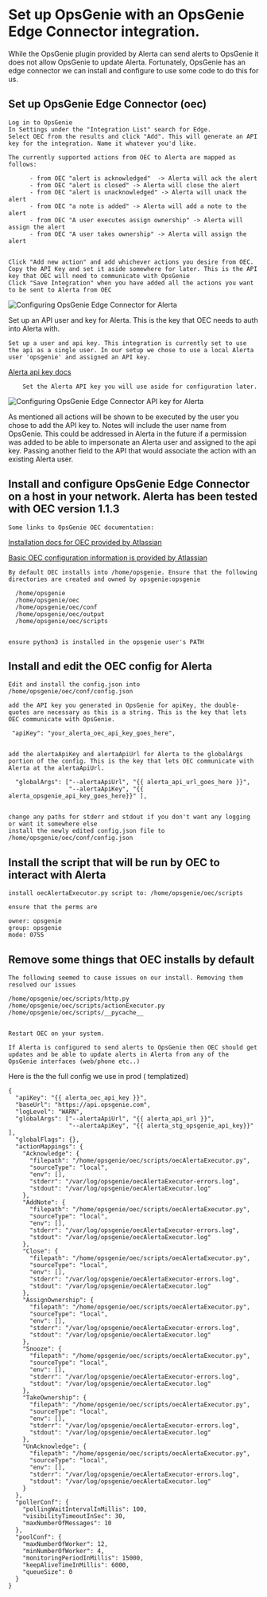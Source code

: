 Set up OpsGenie with an OpsGenie Edge Connector integration.
==================


While the OpsGenie plugin provided by Alerta can send alerts to OpsGenie it does not allow OpsGenie to update Alerta. 
Fortunately, OpsGenie has an edge connector we can install and configure to use some code to do this for us. 


Set up OpsGenie Edge Connector (oec) 
------------------

    Log in to OpsGenie
    In Settings under the "Integration List" search for Edge.
    Select OEC from the results and click "Add". This will generate an API key for the integration. Name it whatever you'd like.

    The currently supported actions from OEC to Alerta are mapped as follows:

          - from OEC "alert is acknowledged"  -> Alerta will ack the alert
          - from OEC "alert is closed" -> Alerta will close the alert
          - from OEC "alert is unacknowledged" -> Alerta will unack the alert  
          - from OEC "a note is added" -> Alerta will add a note to the alert  
          - from OEC "A user executes assign ownership" -> Alerta will assign the alert  
          - from OEC "A user takes ownership" -> Alerta will assign the alert   


    Click "Add new action" and add whichever actions you desire from OEC.
    Copy the API Key and set it aside somewhere for later. This is the API key that OEC will need to communicate with OpsGenie
    Click "Save Integration" when you have added all the actions you want to be sent to Alerta from OEC


![Configuring OpsGenie Edge Connector for Alerta](./images/2.png)

Set up an API user and key for Alerta. This is the key that OEC needs to auth into Alerta with.

    Set up a user and api key. This integration is currently set to use the api as a single user. In our setup we chose to use a local Alerta user 'opsgenie' and assigned an API key.

[Alerta api key docs]( https://docs.alerta.io/en/latest/webui/apikeys.html#webui-api-keys)

        Set the Alerta API key you will use aside for configuration later.

![Configuring OpsGenie Edge Connector API key for Alerta](./images/3.png)


As mentioned all actions will be shown to be executed by the user you chose to add the API key to. Notes will include the user name from OpsGenie.  This could be addressed in Alerta in the future if a permission was added to be able to impersonate an Alerta user and assigned to the api key. Passing another field to the API that would associate the action with an existing Alerta user.


Install and configure OpsGenie Edge Connector on a host in your network. Alerta has been tested with OEC version 1.1.3
------------------

    Some links to OpsGenie OEC documentation: 

[Installation docs for OEC provided by Atlassian](https://support.atlassian.com/opsgenie/docs/opsgenie-edge-connector-installation-packs/)

[Basic OEC  configuration information is provided by Atlassian](https://support.atlassian.com/opsgenie/docs/configure-opsgenie-edge-connector/)

    By default OEC installs into /home/opsgenie. Ensure that the following directories are created and owned by opsgenie:opsgenie

      /home/opsgenie
      /home/opsgenie/oec
      /home/opsgenie/oec/conf
      /home/opsgenie/oec/output
      /home/opsgenie/oec/scripts


    ensure python3 is installed in the opsgenie user's PATH

Install and edit the OEC config for Alerta
------------------

    Edit and install the config.json into /home/opsgenie/oec/conf/config.json

    add the API key you generated in OpsGenie for apiKey, the double-quotes are necessary as this is a string. This is the key that lets OEC communicate with OpsGenie.

     "apiKey": "your_alerta_oec_api_key_goes_here",


    add the alertaApiKey and alertaApiUrl for Alerta to the globalArgs portion of the config. This is the key that lets OEC communicate with Alerta at the alertaApiUrl.

      "globalArgs": ["--alertaApiUrl", "{{ alerta_api_url_goes_here }}",
                     "--alertaApiKey", "{{ alerta_opsgenie_api_key_goes_here}}" ],


    change any paths for stderr and stdout if you don't want any logging or want it somewhere else
    install the newly edited config.json file to /home/opsgenie/oec/conf/config.json

Install the script that will be run by OEC to interact with Alerta
------------------

    install oecAlertaExecutor.py script to: /home/opsgenie/oec/scripts

    ensure that the perms are

    owner: opsgenie
    group: opsgenie
    mode: 0755



Remove some things that OEC installs by default
------------------

    The following seemed to cause issues on our install. Removing them resolved our issues

    /home/opsgenie/oec/scripts/http.py
    /home/opsgenie/oec/scripts/actionExecutor.py
    /home/opsgenie/oec/scripts/__pycache__


    Restart OEC on your system.

    If Alerta is configured to send alerts to OpsGenie then OEC should get updates and be able to update alerts in Alerta from any of the OpsGenie interfaces (web/phone etc..)


Here is the the full config we use in prod ( templatized)


    {
      "apiKey": "{{ alerta_oec_api_key }}",
      "baseUrl": "https://api.opsgenie.com",
      "logLevel": "WARN",
      "globalArgs": ["--alertaApiUrl", "{{ alerta_api_url }}",
                     "--alertaApiKey", "{{ alerta_stg_opsgenie_api_key}}" ],
      "globalFlags": {},
      "actionMappings": {
        "Acknowledge": {
          "filepath": "/home/opsgenie/oec/scripts/oecAlertaExecutor.py",
          "sourceType": "local",
          "env": [],
          "stderr": "/var/log/opsgenie/oecAlertaExecutor-errors.log",
          "stdout": "/var/log/opsgenie/oecAlertaExecutor.log"
        },
        "AddNote": {
          "filepath": "/home/opsgenie/oec/scripts/oecAlertaExecutor.py",
          "sourceType": "local",
          "env": [],
          "stderr": "/var/log/opsgenie/oecAlertaExecutor-errors.log",
          "stdout": "/var/log/opsgenie/oecAlertaExecutor.log"
        },
        "Close": {
          "filepath": "/home/opsgenie/oec/scripts/oecAlertaExecutor.py",
          "sourceType": "local",
          "env": [],
          "stderr": "/var/log/opsgenie/oecAlertaExecutor-errors.log",
          "stdout": "/var/log/opsgenie/oecAlertaExecutor.log"
        },
        "AssignOwnership": {
          "filepath": "/home/opsgenie/oec/scripts/oecAlertaExecutor.py",
          "sourceType": "local",
          "env": [],
          "stderr": "/var/log/opsgenie/oecAlertaExecutor-errors.log",
          "stdout": "/var/log/opsgenie/oecAlertaExecutor.log"
        },
        "Snooze": {
          "filepath": "/home/opsgenie/oec/scripts/oecAlertaExecutor.py",
          "sourceType": "local",
          "env": [],
          "stderr": "/var/log/opsgenie/oecAlertaExecutor-errors.log",
          "stdout": "/var/log/opsgenie/oecAlertaExecutor.log"
        },
        "TakeOwnership": {
          "filepath": "/home/opsgenie/oec/scripts/oecAlertaExecutor.py",
          "sourceType": "local",
          "env": [],
          "stderr": "/var/log/opsgenie/oecAlertaExecutor-errors.log",
          "stdout": "/var/log/opsgenie/oecAlertaExecutor.log"
        },
        "UnAcknowledge": {
          "filepath": "/home/opsgenie/oec/scripts/oecAlertaExecutor.py",
          "sourceType": "local",
          "env": [],
          "stderr": "/var/log/opsgenie/oecAlertaExecutor-errors.log",
          "stdout": "/var/log/opsgenie/oecAlertaExecutor.log"
        }
      },
      "pollerConf": {
        "pollingWaitIntervalInMillis": 100,
        "visibilityTimeoutInSec": 30,
        "maxNumberOfMessages": 10
      },
      "poolConf": {
        "maxNumberOfWorker": 12,
        "minNumberOfWorker": 4,
        "monitoringPeriodInMillis": 15000,
        "keepAliveTimeInMillis": 6000,
        "queueSize": 0
      }
    }
